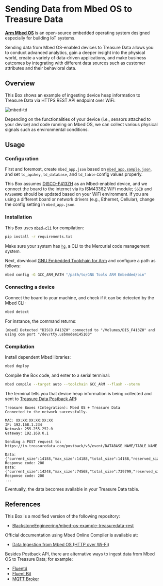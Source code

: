 # Sending Data from Mbed OS to Treasure Data

**[Arm Mbed OS](https://www.mbed.com/en/platform/mbed-os/)** is an open-source embedded operating system designed especially for building IoT systems.

Sending data from Mbed OS-enabled devices to Treasure Data allows you to conduct advanced analytics, gain a deeper insight into the physical world, create a variety of data-driven applications, and make business outcomes by integrating with different data sources such as customer attributes and their behavioral data.

## Overview

This Box shows an example of ingesting device heap information to Treasure Data via HTTPS REST API endpoint over WiFi:

![mbed-td](./images/mbed-td.png)

Depending on the functionalities of your device (i.e., sensors attached to your device) and code running on Mbed OS, we can collect various physical signals such as environmental conditions.

## Usage

### Configuration

First and foremost, create `mbed_app.json` based on [`mbed_app.sample.json`](./mbed_app.sample.json), and set `td_apikey`, `td_database`, and `td_table` config values properly.

This Box assumes [DISCO-F413ZH](https://os.mbed.com/platforms/ST-Discovery-F413H/) as an Mbed-enabled device, and we connect the board to the internet via its ISM43362 WiFi module; `SSID` and `PASSWORD` should be updated based on your WiFi environment. If you are using a different board or network drivers (e.g., Ethernet, Cellular), change the config setting in `mbed_app.json`.

### Installation

This Box uses [`mbed-cli`](https://github.com/ARMmbed/mbed-cli) for compilation:

```sh
pip install -r requirements.txt
```

Make sure your system has [`hg`](https://www.mercurial-scm.org/doc/hg.1.html), a CLI to the Mercurial code management system.

Next, download [GNU Embedded Toolchain for Arm](https://developer.arm.com/tools-and-software/open-source-software/developer-tools/gnu-toolchain/gnu-rm/downloads) and configure a path as follows:

```sh
mbed config -G GCC_ARM_PATH "/path/to/GNU Tools ARM Embedded/bin"
```

### Connecting a device

Connect the board to your machine, and check if it can be detected by the Mbed CLI:

```sh
mbed detect
```

For instance, the command returns:

```
[mbed] Detected "DISCO_F413ZH" connected to "/Volumes/DIS_F413ZH" and using com port "/dev/tty.usbmodem145103"
```

### Compilation

Install dependent Mbed libraries:

```sh
mbed deploy
```

Compile the Box code, and enter to a serial terminal:

```sh
mbed compile --target auto --toolchain GCC_ARM --flash --sterm
```

The terminal tells you that device heap information is being collected and sent to [Treasure Data Postback API](https://tddocs.atlassian.net/wiki/spaces/PD/pages/1083818/Postback+API):

```
Treasure Boxes (Integration): Mbed OS + Treasure Data
Connected to the network successfully.

MAC: XX:XX:XX:XX:XX:XX
IP: 192.168.1.234
Netmask: 255.255.252.0
Gateway: 192.168.0.1

Sending a POST request to: https://in.treasuredata.com/postback/v3/event/DATABASE_NAME/TABLE_NAME

Data: {"current_size":14188,"max_size":14188,"total_size":14188,"reserved_size":300672,"alloc_cnt":8,"alloc_fail_cnt":0}
Response code: 200
Data: {"current_size":14248,"max_size":74568,"total_size":739799,"reserved_size":300672,"alloc_cnt":10,"alloc_fail_cnt":0}
Response code: 200
...
```

Eventually, the data becomes available in your Treasure Data table.

## References

This Box is a modified version of the following repository:

- [BlackstoneEngineering/mbed-os-example-treasuredata-rest](https://github.com/BlackstoneEngineering/mbed-os-example-treasuredata-rest)

Official documentation using Mbed Online Compiler is available at:

- [Data Ingestion from Mbed OS (HTTP over Wi-Fi)](https://tddocs.atlassian.net/wiki/spaces/PD/pages/1081510/Mbed+OS+for+Device+Tracking)

Besides Postback API, there are alternative ways to ingest data from Mbed OS to Treasure Data; for example:

- [Fluentd](https://github.com/BlackstoneEngineering/mbed-os-example-fluentlogger)
- [Fluent Bit](https://tddocs.atlassian.net/wiki/spaces/PD/pages/1082746/Embedded+Apps+C+and+C+Import+Integration)
- [MQTT Broker](../mqtt)
